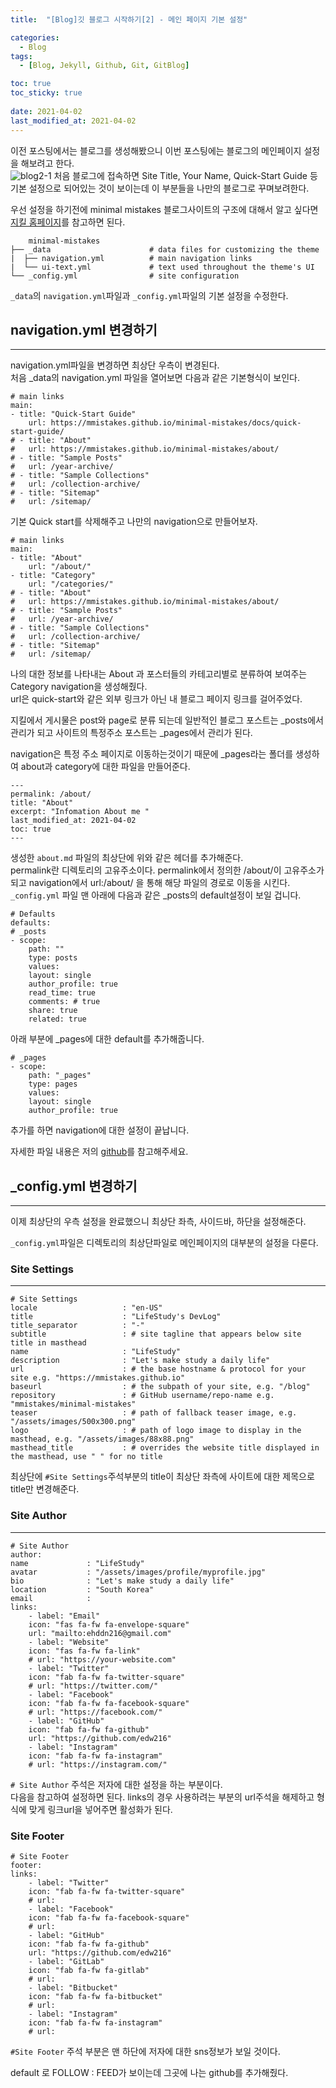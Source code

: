 ```yaml
---
title:  "[Blog]깃 블로그 시작하기[2] - 메인 페이지 기본 설정"

categories:
  - Blog
tags:
  - [Blog, Jekyll, Github, Git, GitBlog]

toc: true
toc_sticky: true
 
date: 2021-04-02
last_modified_at: 2021-04-02
---
```



이전 포스팅에서는 블로그를 생성해봤으니 이번 포스팅에는 블로그의 메인페이지 설정을 해보려고 한다.<br>
![blog2-1](https://github.com/edw216/edw216.github.io/blob/master/assets/images/blog2/blog2-1.png?raw=true)
처음 블로그에 접속하면 Site Title, Your Name, Quick-Start Guide 등 기본 설정으로 되어있는 것이 보이는데 이 부분들을 나만의 블로그로 꾸며보려한다.<br>

우선 설정을 하기전에 minimal mistakes 블로그사이트의 구조에 대해서 알고 싶다면 [지킬 홈페이지](https://mmistakes.github.io/minimal-mistakes/docs/structure/)를 참고하면 된다.<br>


        minimal-mistakes
    ├── _data                      # data files for customizing the theme
    |  ├── navigation.yml          # main navigation links
    |  └── ui-text.yml             # text used throughout the theme's UI
    └── _config.yml                # site configuration


`_data`의 `navigation.yml`파일과 `_config.yml`파일의 기본 설정을 수정한다.

## navigation.yml 변경하기
---
navigation.yml파일을 변경하면 최상단 우측이 변경된다.<br>
처음 _data의 navigation.yml 파일을 열어보면 다음과 같은 기본형식이 보인다.<br>

    # main links
    main:
    - title: "Quick-Start Guide"
        url: https://mmistakes.github.io/minimal-mistakes/docs/quick-start-guide/
    # - title: "About"
    #   url: https://mmistakes.github.io/minimal-mistakes/about/
    # - title: "Sample Posts"
    #   url: /year-archive/
    # - title: "Sample Collections"
    #   url: /collection-archive/
    # - title: "Sitemap"
    #   url: /sitemap/

기본 Quick start를 삭제해주고 나만의 navigation으로 만들어보자.<br>

    # main links
    main:
    - title: "About"
        url: "/about/"
    - title: "Category"
        url: "/categories/"
    # - title: "About"
    #   url: https://mmistakes.github.io/minimal-mistakes/about/
    # - title: "Sample Posts"
    #   url: /year-archive/
    # - title: "Sample Collections"
    #   url: /collection-archive/
    # - title: "Sitemap"
    #   url: /sitemap/

나의 대한 정보를 나타내는 About 과 포스터들의 카테고리별로 분류하여 보여주는 Category navigation을 생성해줬다.<br>
url은 quick-start와 같은 외부 링크가 아닌 내 블로그 페이지 링크를 걸어주었다.<br>

지킬에서 게시물은 post와 page로 분류 되는데 일반적인 블로그 포스트는 _posts에서 관리가 되고 사이트의 특정주소 포스트는 _pages에서 관리가 된다.<br>

navigation은 특정 주소 페이지로 이동하는것이기 때문에 _pages라는 폴더를 생성하여 about과 category에 대한 파일을 만들어준다.<br>


    ---
    permalink: /about/
    title: "About"
    excerpt: "Infomation About me "
    last_modified_at: 2021-04-02
    toc: true
    ---


생성한 `about.md` 파일의 최상단에 위와 같은 헤더를 추가해준다.<br>
permalink란 디렉토리의 고유주소이다. permalink에서 정의한 /about/이 고유주소가 되고 navigation에서 url:/about/ 을 통해 해당 파일의 경로로 이동을 시킨다.<br>
`_config.yml` 파일 맨 아래에 다음과 같은 _posts의 default설정이 보일 겁니다.<br>

    # Defaults
    defaults:
    # _posts
    - scope:
        path: ""
        type: posts
        values:
        layout: single
        author_profile: true
        read_time: true
        comments: # true
        share: true
        related: true
    
아래 부분에 _pages에 대한 default를 추가해줍니다.<br>

    # _pages 
    - scope:
        path: "_pages"
        type: pages
        values:
        layout: single
        author_profile: true

추가를 하면 navigation에 대한 설정이 끝납니다.<br>

자세한 파일 내용은 저의 [github](https://github.com/edw216/edw216.github.io/)를 참고해주세요.<br>


## _config.yml 변경하기
---

이제 최상단의 우측 설정을 완료했으니 최상단 좌측, 사이드바, 하단을 설정해준다.<br>

`_config.yml`파일은 디렉토리의 최상단파일로 메인페이지의 대부분의 설정을 다룬다.<br>


### Site Settings
---
    # Site Settings
    locale                   : "en-US"
    title                    : "LifeStudy's DevLog"
    title_separator          : "-"
    subtitle                 : # site tagline that appears below site title in masthead
    name                     : "LifeStudy"
    description              : "Let's make study a daily life"
    url                      : # the base hostname & protocol for your site e.g. "https://mmistakes.github.io"
    baseurl                  : # the subpath of your site, e.g. "/blog"
    repository               : # GitHub username/repo-name e.g. "mmistakes/minimal-mistakes"
    teaser                   : # path of fallback teaser image, e.g. "/assets/images/500x300.png"
    logo                     : # path of logo image to display in the masthead, e.g. "/assets/images/88x88.png"
    masthead_title           : # overrides the website title displayed in the masthead, use " " for no title

최상단에 `#Site Settings`주석부분의 title이 최상단 좌측에 사이트에 대한 제목으로 title만 변경해준다.<br>

### Site Author
---
    # Site Author
    author:
    name             : "LifeStudy"
    avatar           : "/assets/images/profile/myprofile.jpg"
    bio              : "Let's make study a daily life"
    location         : "South Korea"
    email            :
    links:
        - label: "Email"
        icon: "fas fa-fw fa-envelope-square"
        url: "mailto:ehddn216@gmail.com"
        - label: "Website"
        icon: "fas fa-fw fa-link"
        # url: "https://your-website.com"
        - label: "Twitter"
        icon: "fab fa-fw fa-twitter-square"
        # url: "https://twitter.com/"
        - label: "Facebook"
        icon: "fab fa-fw fa-facebook-square"
        # url: "https://facebook.com/"
        - label: "GitHub"
        icon: "fab fa-fw fa-github"
        url: "https://github.com/edw216"
        - label: "Instagram"
        icon: "fab fa-fw fa-instagram"
        # url: "https://instagram.com/"

`# Site Author` 주석은 저자에 대한 설정을 하는 부분이다.<br>
다음을 참고하여 설정하면 된다. links의 경우 사용하려는 부분의 url주석을 해제하고 형식에 맞게 링크url을 넣어주면 활성화가 된다.<br>

### Site Footer

    # Site Footer
    footer:
    links:
        - label: "Twitter"
        icon: "fab fa-fw fa-twitter-square"
        # url:
        - label: "Facebook"
        icon: "fab fa-fw fa-facebook-square"
        # url:
        - label: "GitHub"
        icon: "fab fa-fw fa-github"
        url: "https://github.com/edw216"
        - label: "GitLab"
        icon: "fab fa-fw fa-gitlab"
        # url:
        - label: "Bitbucket"
        icon: "fab fa-fw fa-bitbucket"
        # url:
        - label: "Instagram"
        icon: "fab fa-fw fa-instagram"
        # url:

`#Site Footer` 주석 부분은 맨 하단에 저자에 대한 sns정보가 보일 것이다.

default 로 FOLLOW : FEED가 보이는데 그곳에 나는 github를 추가해줬다. 


